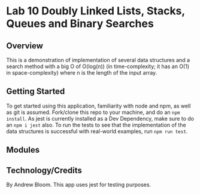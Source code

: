 # Lab 10 Doubly Linked Lists, Stacks, Queues and Binary Searches

## Overview

This is a demonstration of implementation of several data structures and a search method with a big O of O(log(n)) (in time-complexity; it has an O(1) in space-complexity) where n is the length of the input array.

## Getting Started

To get started using this application, familiarity with node and npm, as well as git is assumed. Fork/clone this repo to your machine, and do an `npm install`. As jest is currently installed as a Dev Dependency, make sure to do an `npm i jest` also. To run the tests to see that the implementation of the data structures is successful with real-world examples, run `npm run test`.

## Modules



## Technology/Credits

By Andrew Bloom. This app uses jest for testing purposes.
